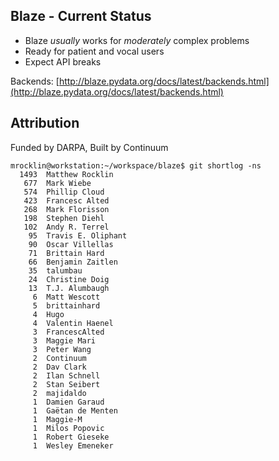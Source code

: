 ## Blaze - Current Status

* Blaze *usually* works for *moderately* complex problems
* Ready for patient and vocal users
* Expect API breaks

Backends:
[http://blaze.pydata.org/docs/latest/backends.html](http://blaze.pydata.org/docs/latest/backends.html)


## Attribution

Funded by DARPA, Built by Continuum

    mrocklin@workstation:~/workspace/blaze$ git shortlog -ns
      1493  Matthew Rocklin
       677  Mark Wiebe
       574  Phillip Cloud
       423  Francesc Alted
       268  Mark Florisson
       198  Stephen Diehl
       102  Andy R. Terrel
        95  Travis E. Oliphant
        90  Oscar Villellas
        71  Brittain Hard
        66  Benjamin Zaitlen
        35  talumbau
        24  Christine Doig
        13  T.J. Alumbaugh
         6  Matt Wescott
         5  brittainhard
         4  Hugo
         4  Valentin Haenel
         3  FrancescAlted
         3  Maggie Mari
         3  Peter Wang
         2  Continuum
         2  Dav Clark
         2  Ilan Schnell
         2  Stan Seibert
         2  majidaldo
         1  Damien Garaud
         1  Gaëtan de Menten
         1  Maggie-M
         1  Milos Popovic
         1  Robert Gieseke
         1  Wesley Emeneker
